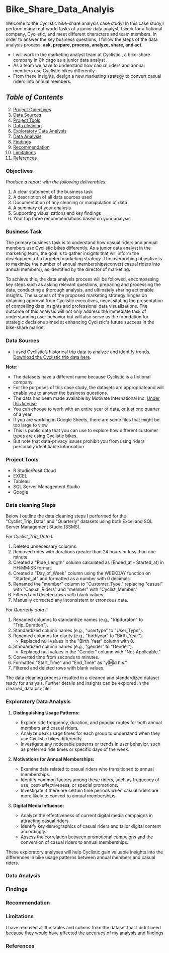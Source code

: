 # Bike_Share_Data_Analyis

Welcome to the Cyclistic bike-share analysis case study! In this case study,I perform many real-world tasks of a junior data
analyst. I work for a fictional company, Cyclistic, and meet different characters and team members. In order to answer the
key business questions, I follow the steps of the data analysis process: **ask, prepare, process, analyze, share, and act**.
 
- I will work in the marketing analyst team at Cyclistic , a bike-share company in Chicago as a junior data analyst .
- As a team we have to understand how casual riders and annual members use Cyclistic bikes differently.
- From these insights, design a new marketing strategy to convert casual riders into annual members.
 
 ## *Table of Contents*
 
  2. [Project Objectives](#project-objectives)
  3. [Data Sources](#data-sources)
  4. [Project Tools](#project-tools)
  5. [Data cleaning](#data-cleaning)
  6. [Exploratory Data Analysis](#exploratory-data-analysis)
  7. [Data Analysis](#data-analysis)
  8. [Findings](#findings)
  9. [Recommendation](#recommendation)
  10. [Limitations](#limitations)
  11. [References](#references)


### Objectives

*Produce a report with the following deliverables:*

1. A clear statement of the business task
2. A description of all data sources used
3. Documentation of any cleaning or manipulation of data
4. A summary of your analysis
5. Supporting visualizations and key findings
6. Your top three recommendations based on your analysis
 
### Business Task

The primary business task is to understand how casual riders and annual members use Cyclistic bikes differently. As a junior data analyst in the marketing team, the goal is to gather insights that will inform the development of a targeted marketing strategy. The overarching objective is to maximize the number of annual memberships(convert casual riders into annual members), as identified by the director of marketing. 

To achieve this, the data analysis process will be followed, encompassing key steps such as asking relevant questions, preparing and processing the data, conducting a thorough analysis, and ultimately sharing actionable insights. The success of the proposed marketing strategy hinges on obtaining approval from Cyclistic executives, necessitating the presentation of compelling data insights and professional data visualizations. The outcome of this analysis will not only address the immediate task of understanding user behavior but will also serve as the foundation for strategic decisions aimed at enhancing Cyclistic's future success in the bike-share market.


### Data Sources
- I  used Cyclistic’s historical trip data to analyze and identify trends. [Download the Cyclistic trip data here](https://divvy-tripdata.s3.amazonaws.com/index.html).
  
**Note:**
- The datasets have a different name because Cyclistic is a fictional company.
- For the purposes of this case study, the datasets are appropriateand will enable you to answer the business questions.
- The data has been made available by Motivate International Inc. [Under this license](https://divvybikes.com/data-license-agreement)
- You can choose to work with an entire year of data, or just one quarter of a year.
- If you are working in Google Sheets, there are some files that might be too large to view.
- This is public data that you can use to explore how different customer types are using Cyclistic bikes.
- But note that data-privacy issues prohibit you from using riders’ personally identifiable information

### Project Tools
- R Studio/Posit Cloud
- EXCEL
- Tableau
- SQL Server Management Studio
- Google 
 
### Data cleaning Steps
Below I outline the data cleaning steps I performed for the "Cyclist_Trip_Data" and "Quarterly" datasets using both Excel and SQL Server Management Studio (SSMS). 

*For Cyclist_Trip_Data I:*

1. Deleted unnecessary columns.
2. Removed rides with durations greater than 24 hours or less than one minute.
3. Created a "Ride_Length" column calculated as (Ended_at - Started_at) in HH:MM:SS format.
4. Created a "Day_of_Week" column using the WEEKDAY function on "Started_at" and formatted as a number with 0 decimals.
5. Renamed the "member" column to "Customer_Type," replacing "casual" with "Casual_Riders" and "member" with "Cyclist_Member."
6. Filtered and deleted rows with blank values.
7. Manually corrected any inconsistent or erroneous data.

*For Quarterly data I:*

1. Renamed columns to standardize names (e.g., "tripduraton" to "Trip_Duration").
2. Standardized column names (e.g., "usertype" to "User_Type").
3. Renamed columns for clarity (e.g., "birthyear" to "Birth_Year").
    - Replaced null values in the "Birth_Year" column with 0.
4. Standardized column names (e.g., "gender" to "Gender").
    - Replaced null values in the "Gender" column with "Not-Applicable."
5. Converted time from seconds to minutes.
6. Formatted "Start_Time" and "End_Time" as "y:m:d h:s."
7. Filtered and deleted rows with blank values.
 
The data cleaning process resulted in a cleaned and standardized dataset ready for analysis. Further details and insights can be explored in the cleaned_data.csv file.
 
### Exploratory Data Analysis

1. **Distinguishing Usage Patterns:**
   - Explore ride frequency, duration, and popular routes for both annual members and casual riders.
   - Analyze peak usage times for each group to understand when they use Cyclistic bikes differently.
   - Investigate any noticeable patterns or trends in user behavior, such as preferred ride times or specific days of the week.

2. **Motivations for Annual Memberships:**
   - Examine data related to casual riders who transitioned to annual memberships.
   - Identify common factors among these riders, such as frequency of use, cost-effectiveness, or special promotions.
   - Investigate if there are certain time periods when casual riders are more likely to convert to annual memberships.

3. **Digital Media Influence:**
   - Analyze the effectiveness of current digital media campaigns in attracting casual riders.
   - Identify key demographics of casual riders and tailor digital content accordingly.
   - Assess the correlation between promotional campaigns and the conversion of casual riders to annual memberships.
     
These exploratory analyses will help Cyclistic gain valuable insights into the differences in bike usage patterns between annual members and casual riders. 

### Data Analysis
 


### Findings
 



### Recommendation
 

### Limitations
I have removed all the tables and colmns from the dataset that I didnt need because they would have affected the accuracy of my analysis and findings

### References

